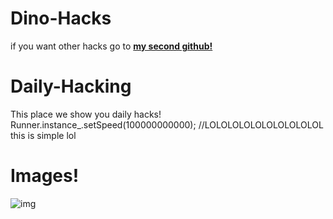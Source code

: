 # Dino-Hacks
if you want other hacks go to **[my second github!](https://github.com/nonumbershere/Hacks-and-mods/)**
# Daily-Hacking
This place we show you daily hacks!
Runner.instance_.setSpeed(100000000000); //LOLOLOLOLOLOLOLOLOLOL this is simple lol
# Images!

![img](file:///home/chronos/u-88da0c6a5e2b5bdc82492dc6acd1b24094e5c8a4/MyFiles/Downloads/DInoGameHACKED-PixTeller%20(1).png)
